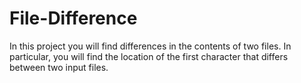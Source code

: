 # File-Difference
In this project you will find differences in the contents of two files. In particular, you will find the location of the first character that differs between two input files.
